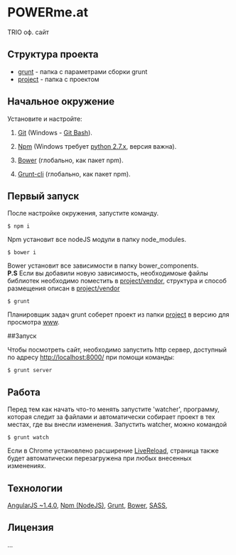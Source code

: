 # POWERme.at
TRIO оф. сайт

## Структура проекта
- [grunt](grunt) - папка с параметрами сборки grunt
- [project](project) - папка с проектом

## Начальное окружение
Установите и настройте:

1. [Git](http://git-scm.com/book/en/v2/Getting-Started-Installing-Git) (Windows - [Git Bash](http://git-scm.com/download/win)).

2. [Npm](https://nodejs.org/download/) (Windows требует [python 2.7.x](https://www.python.org/downloads/), версия важна).

3. [Bower](https://www.npmjs.com/package/bower) (глобально, как пакет npm).

4. [Grunt-cli](https://www.npmjs.com/package/grunt-cli) (глобально, как пакет npm).



## Первый запуск
После настройке окружения, запустите команду.
```cli
$ npm i
```
Npm установит все nodeJS модули в папку node_modules.

```cli
$ bower i
```
Bower установит все зависимости в папку bower_components.  
**P.S** Если вы добавили новую зависимость, необходимоые файлы библиотек необходимо поместить в [project/vendor](project/vendor), структура и способ размещения описан в [project/vendor](project/vendor)


```cli
$ grunt
```
Планировщик задач grunt соберет проект из папки [project](project) в версию для просмотра [www](www).


##Запуск

Чтобы посмотреть сайт, необходимо запустить http сервер, доступный по адресу [http://localhost:8000/](http://localhost:8000/) при помощи команды:
```cli
$ grunt server
```

## Работа
Перед тем как начать что-то менять запустите 'watcher', программу, которая следит за файлами и автоматически собирает проект в тех местах, где вы внесли изменения.
Запустить watcher, можно командой
```cli
$ grunt watch
```

Если в Chrome установлено расширение [LiveReload](https://chrome.google.com/webstore/detail/livereload/jnihajbhpnppcggbcgedagnkighmdlei), страница также
будет автоматически перезагружена при любых внесенных изменениях.


## Технологии
[AngularJS ~1.4.0](https://code.angularjs.org/1.4.0/docs/api),
[Npm (NodeJS)](https://nodejs.org/),
[Grunt](http://gruntjs.com/),
[Bower](http://bower.io/),
[SASS](http://sass-lang.com/),

## Лицензия
...